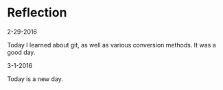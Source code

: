 # Reflection
2-29-2016 

Today I learned about git, as well as various conversion methods.  It was a good day.

3-1-2016

Today is a new day.